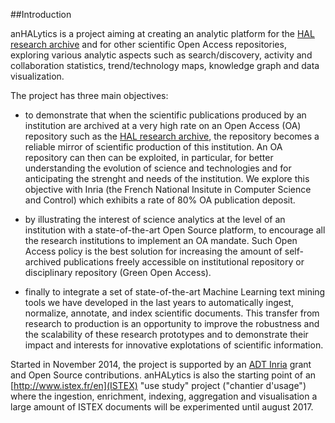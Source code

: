 ##Introduction

anHALytics is a project aiming at creating an analytic platform for the [HAL research archive](https://hal.archives-ouvertes.fr/?lang=en) and for other scientific Open Access repositories, exploring various analytic aspects such as search/discovery, activity and collaboration statistics, trend/technology maps, knowledge graph and data visualization. 

The project has three main objectives:

- to demonstrate that when the scientific publications produced by an institution are archived at a very high rate on an Open Access (OA) repository such as the [HAL research archive](https://hal.archives-ouvertes.fr/?lang=en), the repository becomes a reliable mirror of scientific production of this institution. An OA repository can then can be exploited, in particular, for better understanding the evolution of science and technologies and for anticipating the strenght and needs of the institution. We explore this objective with Inria (the French National Insitute in Computer Science and Control) which exhibits a rate of 80% OA publication deposit. 

- by illustrating the interest of science analytics at the level of an institution with a state-of-the-art Open Source platform, to encourage all the research institutions to implement an OA mandate. Such Open Access policy is the best solution for increasing the amount of self-archived publications freely accessible on institutional repository or disciplinary repository (Green Open Access).

- finally to integrate a set of state-of-the-art Machine Learning text mining tools we have developed in the last years to automatically ingest, normalize, annotate, and index scientific documents. This transfer from research to production is an opportunity to improve the robustness and the scalability of these research prototypes and to demonstrate their impact and interests for innovative explotations of scientific information.  

Started in November 2014, the project is supported by an [ADT Inria](http://www.inria.fr/en/research/research-teams/technological-development-at-inria) grant and Open Source contributions. anHALytics is also the starting point of an [http://www.istex.fr/en](ISTEX) "use study" project ("chantier d'usage") where the ingestion, enrichment, indexing, aggregation and visualisation a large amount of ISTEX documents will be experimented until august 2017. 


